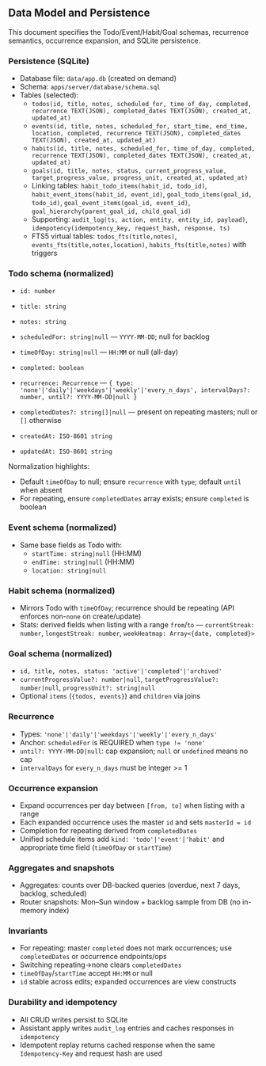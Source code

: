 ## Data Model and Persistence

This document specifies the Todo/Event/Habit/Goal schemas, recurrence semantics, occurrence expansion, and SQLite persistence.

### Persistence (SQLite)

- Database file: `data/app.db` (created on demand)
- Schema: `apps/server/database/schema.sql`
- Tables (selected):
  - `todos(id, title, notes, scheduled_for, time_of_day, completed, recurrence TEXT(JSON), completed_dates TEXT(JSON), created_at, updated_at)`
  - `events(id, title, notes, scheduled_for, start_time, end_time, location, completed, recurrence TEXT(JSON), completed_dates TEXT(JSON), created_at, updated_at)`
  - `habits(id, title, notes, scheduled_for, time_of_day, completed, recurrence TEXT(JSON), completed_dates TEXT(JSON), created_at, updated_at)`
  - `goals(id, title, notes, status, current_progress_value, target_progress_value, progress_unit, created_at, updated_at)`
  - Linking tables: `habit_todo_items(habit_id, todo_id)`, `habit_event_items(habit_id, event_id)`, `goal_todo_items(goal_id, todo_id)`, `goal_event_items(goal_id, event_id)`, `goal_hierarchy(parent_goal_id, child_goal_id)`
  - Supporting: `audit_log(ts, action, entity, entity_id, payload)`, `idempotency(idempotency_key, request_hash, response, ts)`
  - FTS5 virtual tables: `todos_fts(title,notes)`, `events_fts(title,notes,location)`, `habits_fts(title,notes)` with triggers

### Todo schema (normalized)

- `id: number`
- `title: string`
- `notes: string`
- `scheduledFor: string|null` — `YYYY-MM-DD`; null for backlog
- `timeOfDay: string|null` — `HH:MM` or null (all-day)

- `completed: boolean`
- `recurrence: Recurrence` — `{ type: 'none'|'daily'|'weekdays'|'weekly'|'every_n_days', intervalDays?: number, until?: YYYY-MM-DD|null }`
- `completedDates?: string[]|null` — present on repeating masters; null or `[]` otherwise
- `createdAt: ISO-8601 string`
- `updatedAt: ISO-8601 string`

Normalization highlights:
- Default `timeOfDay` to null; ensure `recurrence` with `type`; default `until` when absent
- For repeating, ensure `completedDates` array exists; ensure `completed` is boolean

### Event schema (normalized)

- Same base fields as Todo with:
  - `startTime: string|null` (HH:MM)
  - `endTime: string|null` (HH:MM)
  - `location: string|null`

### Habit schema (normalized)

- Mirrors Todo with `timeOfDay`; recurrence should be repeating (API enforces non-`none` on create/update)
- Stats: derived fields when listing with a range `from`/`to` — `currentStreak: number`, `longestStreak: number`, `weekHeatmap: Array<{date, completed}>`

### Goal schema (normalized)

- `id, title, notes, status: 'active'|'completed'|'archived'`
- `currentProgressValue?: number|null`, `targetProgressValue?: number|null`, `progressUnit?: string|null`
- Optional `items` (`{todos, events}`) and `children` via joins

### Recurrence

- Types: `'none'|'daily'|'weekdays'|'weekly'|'every_n_days'`
- Anchor: `scheduledFor` is REQUIRED when `type != 'none'`
- `until?: YYYY-MM-DD|null`: cap expansion; `null` or `undefined` means no cap
- `intervalDays` for `every_n_days` must be integer >= 1

### Occurrence expansion

- Expand occurrences per day between `[from, to]` when listing with a range
- Each expanded occurrence uses the master `id` and sets `masterId = id`
- Completion for repeating derived from `completedDates`
- Unified schedule items add `kind: 'todo'|'event'|'habit'` and appropriate time field (`timeOfDay` or `startTime`)

### Aggregates and snapshots

- Aggregates: counts over DB-backed queries (overdue, next 7 days, backlog, scheduled)
- Router snapshots: Mon–Sun window + backlog sample from DB (no in-memory index)

### Invariants

- For repeating: master `completed` does not mark occurrences; use `completedDates` or occurrence endpoints/ops
- Switching repeating→none clears `completedDates`
- `timeOfDay`/`startTime` accept `HH:MM` or null
- `id` stable across edits; expanded occurrences are view constructs

### Durability and idempotency

- All CRUD writes persist to SQLite
- Assistant apply writes `audit_log` entries and caches responses in `idempotency`
- Idempotent replay returns cached response when the same `Idempotency-Key` and request hash are used




